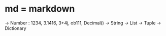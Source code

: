 # md = markdown

-> Number : 1234, 3.1416, 3+4j, ob111, Decimal()
-> String
-> List
-> Tuple
-> Dictionary
